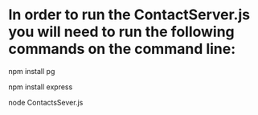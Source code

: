 # In order to run the ContactServer.js you will need to run the following commands on the command line:
   
npm install pg

npm install express

node ContactsSever.js
